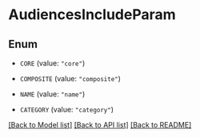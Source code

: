 # AudiencesIncludeParam

## Enum


* `CORE` (value: `"core"`)

* `COMPOSITE` (value: `"composite"`)

* `NAME` (value: `"name"`)

* `CATEGORY` (value: `"category"`)


[[Back to Model list]](../README.md#documentation-for-models) [[Back to API list]](../README.md#documentation-for-api-endpoints) [[Back to README]](../README.md)


